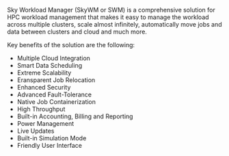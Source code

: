 Sky Workload Manager (SkyWM or SWM) is a comprehensive solution for HPC workload management that makes it easy to manage the workload across multiple clusters, scale almost infinitely, automatically move jobs and data between clusters and cloud and much more.

Key benefits of the solution are the following:
   * Multiple Cloud Integration
   * Smart Data Scheduling
   * Extreme Scalability
   * Еransparent Job Relocation
   * Enhanced Security
   * Advanced Fault-Tolerance
   * Native Job Containerization
   * High Throughput
   * Built-in Accounting, Billing and Reporting
   * Power Management
   * Live Updates
   * Built-in Simulation Mode
   * Friendly User Interface

